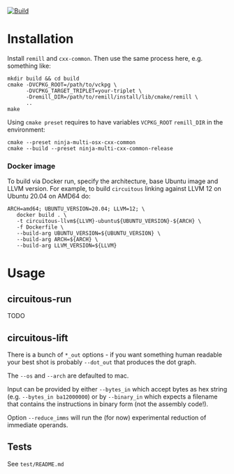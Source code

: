 [![Build](https://github.com/trailofbits/circuitous/actions/workflows/build.yml/badge.svg)](https://github.com/trailofbits/circuitous/actions/workflows/build.yml)

# Installation

Install `remill` and `cxx-common`. Then use the same process here, e.g. something like:
```
mkdir build && cd build
cmake -DVCPKG_ROOT=/path/to/vckpg \
      -DVCPKG_TARGET_TRIPLET=your-triplet \
      -Dremill_DIR=/path/to/remill/install/lib/cmake/remill \
      ..
make
```

Using `cmake preset` requires to have variables `VCPKG_ROOT` `remill_DIR` in the environment:

```
cmake --preset ninja-multi-osx-cxx-common
cmake --build --preset ninja-multi-cxx-common-release
```

### Docker image

To build via Docker run, specify the architecture, base Ubuntu image and LLVM version. For example, to build `circuitous` linking against LLVM 12 on Ubuntu 20.04 on AMD64 do:

```shell
ARCH=amd64; UBUNTU_VERSION=20.04; LLVM=12; \
   docker build . \
   -t circuitous-llvm${LLVM}-ubuntu${UBUNTU_VERSION}-${ARCH} \
   -f Dockerfile \
   --build-arg UBUNTU_VERSION=${UBUNTU_VERSION} \
   --build-arg ARCH=${ARCH} \
   --build-arg LLVM_VERSION=${LLVM}
```

# Usage

## circuitous-run

TODO

## circuitous-lift

There is a bunch of `*_out` options - if you want something human readable your best shot is probably `--dot_out` that produces the dot graph.

The `--os` and `--arch` are defaulted to mac.

Input can be provided by either `--bytes_in` which accept bytes as hex string (e.g. `--bytes_in ba12000000`) or by `--binary_in` which expects a filename that contains the instructions in binary form (not the assembly code!).

Option `--reduce_imms` will run the (for now) experimental reduction of immediate operands.

## Tests

See `test/README.md`
